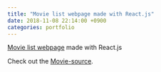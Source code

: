 ```yaml
---
title: "Movie list webpage made with React.js"
date: 2018-11-08 22:14:00 +0900
categories: portfolio
---
```

[Movie list webpage] made with React.js

Check out the [Movie-source].


[Movie list webpage]: https://dongsubak.github.io/movie/
[Movie-source]: https://github.com/dongsubak/movie
